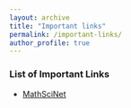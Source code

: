 ```yaml
---
layout: archive
title: "Important links"
permalink: /important-links/
author_profile: true
---
```

<h3>List of Important Links</h3>

* [MathSciNet](https://mathscinet.ams.org/mathscinet/author?authorId=1207727)
